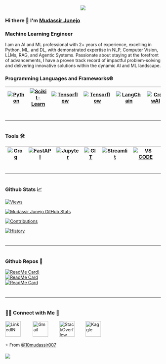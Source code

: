 <h1 align="center">
    <img src="https://readme-typing-svg.herokuapp.com/?font=Righteous&size=35&center=true&vCenter=true&color=F76722&width=500&height=70&duration=4000&lines=Hi+There!+👋;+I'm+Mudassir+Junejo!;" />
</h1>

### Hi there 👋 I'm [Mudassir Junejo](https://mudassir-junejo-portfolio.vercel.app/)
### Machine Learning Engineer


<div>
 <p>
I am an AI and ML professional with 2+ years of experience, excelling in Python, ML, and DL, with demonstrated expertise in NLP, Computer Vision, LLMs, RAG, and Agentic Systems. Passionate about staying at the forefront of advancements, I have a proven track record of impactful problem-solving and delivering innovative solutions within the dynamic AI and ML landscape.
</p>
</div>

### Programming Languages and Frameworks🌐

| [![Python](https://go-skill-icons.vercel.app/api/icons?i=python&theme=dark)](https://www.python.org/) | [![Scikit-Learn](https://go-skill-icons.vercel.app/api/icons?i=scikitlearn&theme=dark)](https://scikit-learn.org/stable/) | [![Tensorflow](https://go-skill-icons.vercel.app/api/icons?i=tensorflow&theme=dark)](https://www.tensorflow.org/) |  [![Tensorflow](https://go-skill-icons.vercel.app/api/icons?i=pytorch&theme=dark)](https://www.tensorflow.org/) | [![LangChain](https://go-skill-icons.vercel.app/api/icons?i=langchain&theme=dark)](https://python.langchain.com/docs/get_started/introduction) | [![CrewAI](https://go-skill-icons.vercel.app/api/icons?i=crewai&theme=dark)](https://docs.crewai.com/introduction) |
|---|---|---|---|---|---|

#
***
# 
### Tools 🛠️

| [![Groq](https://go-skill-icons.vercel.app/api/icons?i=groq&theme=dark)](https://groq.com/) |  [![FastAPI](https://go-skill-icons.vercel.app/api/icons?i=fastapi&theme=dark)](https://fastapi.tiangolo.com/) |  [![Jupyter](https://go-skill-icons.vercel.app/api/icons?i=jupyter&theme=dark)](https://jupyter.org/) | [![GIT](https://go-skill-icons.vercel.app/api/icons?i=git&theme=dark)](https://git-scm.com/) |  [![Streamlit](https://go-skill-icons.vercel.app/api/icons?i=streamlit&theme=dark)](https://streamlit.io/) | [![VS CODE](https://go-skill-icons.vercel.app/api/icons?i=vscode&theme=dark)](https://code.visualstudio.com/)
|---|---|---|---|---|---|
#
***
#
### Github Stats 📈
[![Views](https://komarev.com/ghpvc/?username=10mudassir007&label=Profile%20views&color=fa6230&style=for-the-badge&logo=star&base=401)](https://github.com/10mudassir007)

[![Mudassir Junejo GitHub Stats](https://github-readme-stats.vercel.app/api?username=10mudassir007&include_all_commits=true&hide=issues&rank_icon=github&card_width=490px&show_icons=true&count_private=true&theme=codeSTACKr)](https://github.com/10mudassir007)

[![Contributions](https://github-readme-streak-stats.herokuapp.com/?user=10mudassir007&theme=codeSTACKr&card_width=490px&hide_border=true)](https://github.com/10mudassir007)

[![History](https://github-readme-activity-graph.vercel.app/graph?username=10mudassir007&bg_color=08121b&&color=fa6230&line=fa6230&point=fa6230&area=false&hide_border=true)](https://github.com/10mudassir007)
#
***
#
### Github Repos 💼

[![ReadMe Card](https://github-readme-stats.vercel.app/api/pin/?username=10mudassir007&repo=Multiple-RAG-Systems&show_owner=false&theme=codeSTACKr))](https://github.com/10mudassir007/Multiple-RAG-Systems)  
[![ReadMe Card](https://github-readme-stats.vercel.app/api/pin/?username=10mudassir007&repo=Plant-Disease-Detection&show_owner=false&theme=codeSTACKr)](https://github.com/10mudassir007/Plant-Disease-Detection)  
[![ReadMe Card](https://github-readme-stats.vercel.app/api/pin/?username=10mudassir007&repo=Agentic-Systems&show_owner=false&theme=codeSTACKr)](https://github.com/10mudassir007/Agentic-Systems)
#
***
#
<h3> 🤝🏻 Connect with Me 🤝 </h3>



[<img src="https://encrypted-tbn0.gstatic.com/images?q=tbn:ANd9GcRokEYt0yyh6uNDKL8uksVLlhZ35laKNQgZ9g&s" alt="LinkedIN" width="50">](https://www.linkedin.com/in/mudassir-junejo/)
&nbsp;&nbsp;&nbsp;&nbsp;&nbsp;&nbsp;&nbsp;&nbsp;
[<img src="https://cdn4.iconfinder.com/data/icons/logos-brands-in-colors/48/google-gmail-512.png" alt="Gmail" width="50">](mailto:muddassir032@gmail.com)&nbsp;&nbsp;&nbsp;&nbsp;&nbsp;&nbsp;&nbsp;&nbsp;
[<img src="https://cdn-icons-png.flaticon.com/512/2626/2626299.png" alt="StackOverflow" width="50">](https://stackoverflow.com/users/23309097/mudassir-junejo)&nbsp;&nbsp;&nbsp;&nbsp;&nbsp;&nbsp;&nbsp;&nbsp;
[<img src="https://cdn4.iconfinder.com/data/icons/logos-and-brands/512/189_Kaggle_logo_logos-512.png" alt="Kaggle" width="50">](https://www.kaggle.com/staniska)





⭐️ From [@10mudassir007](https://github.com/10mudassir007)

![](https://capsule-render.vercel.app/api?type=waving&color=gradient&height=65&section=footer)
